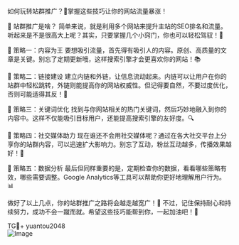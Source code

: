 如何玩转站群推广？👀掌握这些技巧让你的网站流量暴涨！

🌟 站群推广是啥？
简单来说，就是利用多个网站来提升主站的SEO排名和流量。听起来是不是很高大上呢？其实，只要掌握几个小窍门，你也可以轻松驾驭！🚀

🌈 策略一：内容为王
要想吸引流量，首先得有吸引人的内容。原创、高质量的文章是关键。别忘了定期更新哦，这样搜索引擎才会更喜欢你的网站！📚

🌈 策略二：链接建设
建立内链和外链，让信息流动起来。内链可以让用户在你的站群中轻松跳转，外链则能提高你的网站权威性。但记得要自然，不要过度优化，否则可能适得其反！🔗

🌈 策略三：关键词优化
找到与你网站相关的热门关键词，然后巧妙地融入到你的内容中。这样不仅能吸引目标用户，还能提高搜索引擎的友好度。🔍

🌈 策略四：社交媒体助力
现在谁还不会用社交媒体呢？通过在各大社交平台上分享你的站群内容，可以迅速扩大影响力。别忘了互动，粉丝互动越多，传播效果越好！📱

🌈 策略五：数据分析
最后但同样重要的是，定期检查你的数据，看看哪些策略有效，哪些需要调整。Google Analytics等工具可以帮助你更好地理解用户行为。📊

做好了以上几点，你的站群推广之路将会越走越宽广！🎉 不过，记住保持耐心和持续努力，成功不会一蹴而就。希望这些技巧能帮到你，一起加油吧！💪

TG💪+ yuantou2048  
![Image](https://github.com/user-attachments/assets/42a5a4a5-fea9-4a1d-8aa0-73e57e430cca)